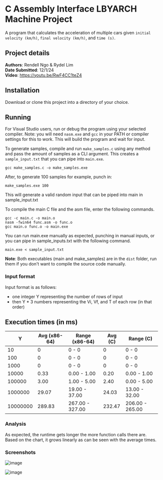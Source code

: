 # C Assembly Interface LBYARCH Machine Project

A program that calculates the acceleration of multiple cars given `initial velocity (km/h)`, `final velocity (km/h)`,  and `time (s)`.

## Project details

__Authors__: Rendell Ngo & Rydel Lim  
__Date Submitted__: 12/1/24  
__Video__: https://youtu.be/RwF4CC1teZ4

## Installation

Download or clone this project into a directory of your choice.

## Running

For Visual Studio users, run or debug the program using your selected compiler. Note: you will need `nasm.exe` and `gcc` in your PATH or compiler settings for this to work. This will build the program and wait for input.   

To generate samples, compile and run `make_samples.c` using any method and pass the amount of samples as a CLI argument. This creates a `sample_input.txt` that you can pipe into `main.exe`.

```
gcc make_samples.c -o make_samples.exe
```
After, to generate 100 samples for example, punch in: 
```
make_samples.exe 100
```
This will generate a valid random input that can be piped into main in sample_input.txt 

To compile the main C file and the asm file, enter the following commands.
```
gcc -c main.c -o main.o
nasm -fwin64 func.asm -o func.o
gcc main.o func.o -o main.exe
```
You can run main.exe manually as expected, punching in manual inputs, or you can pipe in sample_inputs.txt with the following command.
```
main.exe < sample_input.txt
```
__Note__: Both executables (main and make_samples) are in the `dist` folder, run them if you don't want to compile the source code manually.  

### Input format
Input format is as follows:
- one integer Y representing the number of rows of input  
- then Y * 3 numbers representing the Vi, Vf, and T of each row (in that order)

## Execution times (in ms)

| Y        | Avg (x86-64) | Range (x86-64)  | Avg (C) | Range (C)       |
| -------- | ------------ | --------------- | ------- | --------------- |
| 10       | 0            | 0 - 0           | 0       | 0 - 0           |
| 100      | 0            | 0 - 0           | 0       | 0 - 0           |
| 1000     | 0            | 0 - 0           | 0       | 0 - 0           |
| 10000    | 0.33         | 0.00 - 1.00     | 0.20    | 0.00 - 1.00     |
| 100000   | 3.00         | 1.00 - 5.00     | 2.40    | 0.00 - 5.00     |
| 1000000  | 29.07        | 19.00 - 37.00   | 24.03   | 13.00 - 32.00   |
| 10000000 | 289.83       | 267.00 - 327.00 | 232.47  | 206.00 - 265.00 |
### Analysis

As expected, the runtime gets longer the more function calls there are. Based on the chart, it grows linearly as can be seen with the average times. 

### Screenshots

![image](https://github.com/user-attachments/assets/fd3592e6-01b9-4d05-8659-8083e5f59a10)

![image](https://github.com/user-attachments/assets/385b80f3-012a-4384-8f17-27f84d9f2ff8)


